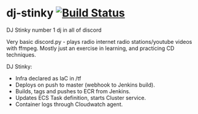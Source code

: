 # dj-stinky     [![Build Status](http://ec2-3-8-139-22.eu-west-2.compute.amazonaws.com/buildStatus/icon?job=DJ+Stinky)](http://ec2-3-8-139-22.eu-west-2.compute.amazonaws.com/job/DJ%20Stinky/)
DJ Stinky number 1 dj in all of discord

Very basic discord.py - plays radio internet radio stations/youtube videos with ffmpeg.
Mostly just an exercise in learning, and practicing CD techniques.

DJ Stinky:
- Infra declared as IaC in /tf
- Deploys on push to master (webhook to Jenkins build).
- Builds, tags and pushes to ECR from Jenkins.
- Updates ECS Task definition, starts Cluster service.
- Container logs through Cloudwatch agent.

